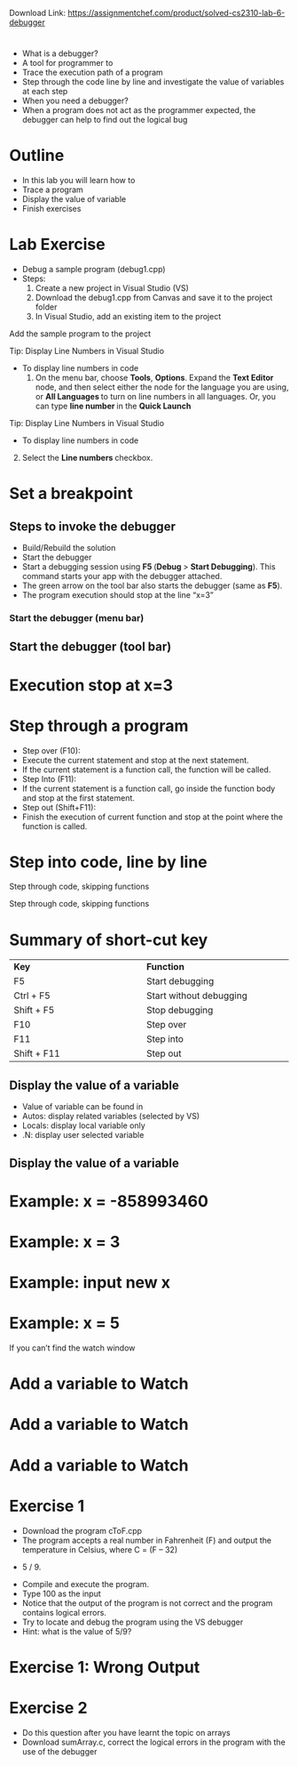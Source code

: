 Download Link: https://assignmentchef.com/product/solved-cs2310-lab-6-debugger
<br>
<h1></h1>

<ul>

 <li>What is a debugger?</li>

 <li>A tool for programmer to</li>

 <li>Trace the execution path of a program</li>

 <li>Step through the code line by line and investigate the value of variables at each step</li>

 <li>When you need a debugger?</li>

 <li>When a program does not act as the programmer expected, the debugger can help to find out the logical bug</li>

</ul>

<h1>Outline</h1>

<ul>

 <li>In this lab you will learn how to</li>

 <li>Trace a program</li>

 <li>Display the value of variable</li>

 <li>Finish exercises</li>

</ul>

<h1>Lab Exercise</h1>

<ul>

 <li>Debug a sample program (debug1.cpp)</li>

 <li>Steps:

  <ol>

   <li>Create a new project in Visual Studio (VS)</li>

   <li>Download the debug1.cpp from Canvas and save it to the project folder</li>

   <li>In Visual Studio, add an existing item to the project</li>

  </ol></li>

</ul>

Add the sample program to the project

Tip: Display Line Numbers in Visual Studio

<ul>

 <li>To display line numbers in code

  <ol>

   <li>On the menu bar, choose <strong>Tools</strong>, <strong>Options</strong>. Expand the <strong>Text Editor </strong>node, and then select either the node for the language you are using, or <strong>All Languages </strong>to turn on line numbers in all languages. Or, you can type <strong>line number </strong>in the <strong>Quick Launch </strong></li>

  </ol></li>

</ul>

Tip: Display Line Numbers in Visual Studio

<ul>

 <li>To display line numbers in code</li>

</ul>

<ol start="2">

 <li>Select the <strong>Line numbers </strong>checkbox.</li>

</ol>

<h1>Set a breakpoint</h1>

<h2>Steps to invoke the debugger</h2>

<ul>

 <li>Build/Rebuild the solution</li>

 <li>Start the debugger</li>

 <li>Start a debugging session using <strong>F5 </strong>(<strong>Debug </strong>&gt; <strong>Start Debugging</strong>). This command starts your app with the debugger attached.</li>

 <li>The green arrow on the tool bar also starts the debugger (same as <strong>F5</strong>).</li>

 <li>The program execution should stop at the line “x=3”</li>

</ul>

<h3>Start the debugger (menu bar)</h3>

<h2>Start the debugger (tool bar)</h2>

<h1>Execution stop at x=3</h1>

<h1>Step through a program</h1>

<ul>

 <li>Step over (F10):</li>

 <li>Execute the current statement and stop at the next statement.</li>

 <li>If the current statement is a function call, the function will be called.</li>

 <li>Step Into (F11):</li>

 <li>If the current statement is a function call, go inside the function body and stop at the first statement.</li>

 <li>Step out (Shift+F11):</li>

 <li>Finish the execution of current function and stop at the point where the function is called.</li>

</ul>

<h1>Step into code, line by line</h1>

Step through code, skipping functions

Step through code, skipping functions

<h1>Summary of short-cut key</h1>

<table width="0">

 <tbody>

  <tr>

   <td width="441"><strong>Key</strong></td>

   <td width="441"><strong>Function</strong></td>

  </tr>

  <tr>

   <td width="441">F5</td>

   <td width="441">Start debugging</td>

  </tr>

  <tr>

   <td width="441">Ctrl + F5</td>

   <td width="441">Start without debugging</td>

  </tr>

  <tr>

   <td width="441">Shift + F5</td>

   <td width="441">Stop debugging</td>

  </tr>

  <tr>

   <td width="441">F10</td>

   <td width="441">Step over</td>

  </tr>

  <tr>

   <td width="441">F11</td>

   <td width="441">Step into</td>

  </tr>

  <tr>

   <td width="441">Shift + F11</td>

   <td width="441">Step out</td>

  </tr>

 </tbody>

</table>

<h2>Display the value of a variable</h2>

<ul>

 <li>Value of variable can be found in</li>

 <li>Autos: display related variables (selected by VS)</li>

 <li>Locals: display local variable only</li>

 <li>.N: display user selected variable</li>

</ul>

<h2>Display the value of a variable</h2>

<h1>Example: x = -858993460</h1>

<h1>Example: x = 3</h1>

<h1>Example: input new x</h1>

<h1>Example: x = 5</h1>

If you can’t find the watch window

<h1>Add a variable to Watch</h1>

<h1>Add a variable to Watch</h1>

<h1>Add a variable to Watch</h1>

<h1>Exercise 1</h1>

<ul>

 <li>Download the program cToF.cpp</li>

 <li>The program accepts a real number in Fahrenheit (F) and output the temperature in Celsius, where C = (F – 32)</li>

</ul>

* 5 / 9.

<ul>

 <li>Compile and execute the program.</li>

 <li>Type 100 as the input</li>

 <li>Notice that the output of the program is not correct and the program contains logical errors.</li>

 <li>Try to locate and debug the program using the VS debugger</li>

 <li>Hint: what is the value of 5/9?</li>

</ul>

<h1>Exercise 1: Wrong Output</h1>

<h1>Exercise 2</h1>

<ul>

 <li>Do this question after you have learnt the topic on arrays</li>

 <li>Download sumArray.c, correct the logical errors in the program with the use of the debugger</li>

</ul>